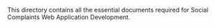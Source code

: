 This directory contains all the essential documents required for Social Complaints Web Application Development.
